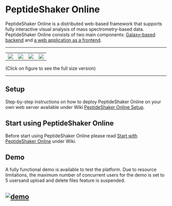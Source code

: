 # PeptideShaker Online

PeptideShaker Online is a distributed web-based framework that supports fully interactive visual analysis of mass spectrometry-based data. PeptideShaker Online consists of two main components:  [Galaxy-based backend](https://github.com/barsnes-group/peptide-shaker-online/wiki/PeptideShaker-Online-Backend) and  [a web application as a frontend](https://github.com/barsnes-group/peptide-shaker-online/wiki/PeptideShaker-Online-front-end).

----

|  |  |  |  |
|:--:|:--:|:--:|:--:|
|[![](https://github.com/barsnes-group/peptide-shaker-online/wiki/images//screen2.png)](https://github.com/barsnes-group/peptide-shaker-online/wiki/images//screen2.png) | [![](https://github.com/barsnes-group/peptide-shaker-online/wiki/images/screen3.png)](https://github.com/barsnes-group/peptide-shaker-online/wiki/images/screen3.png) | [![](https://github.com/barsnes-group/peptide-shaker-online/wiki/images/screen4.png)](https://github.com/barsnes-group/peptide-shaker-online/wiki/images/screen4.png) |[![](https://github.com/barsnes-group/peptide-shaker-online/wiki/images/screen5.png)](https://github.com/barsnes-group/peptide-shaker-online/wiki/images/screen5.png) |

(Click on figure to see the full size version)

----

## Setup
Step-by-step instructions on how to deploy PeptideShaker Online on your own web server available under Wiki [PeptideShaker Online Setup](https://github.com/barsnes-group/peptide-shaker-online/wiki/PeptideShaker-Online-Setup).

## Start using PeptideShaker Online
Before start using  PeptideShaker Online please read [Start with PeptideShaker Online](https://github.com/barsnes-group/peptide-shaker-online/wiki/Start-with-PeptideShaker-Online) under Wiki. 

## Demo
A fully functional demo is available to test the platform.  Due to resource limitations, the maximum number of concurrent users for the demo is set to 5 usersand upload and delete files feature is suspended.

[![demo](https://github.com/barsnes-group/peptide-shaker-online/wiki/images/demo.png)](http://158.39.77.27:8081/webpeptideshaker-1.0-SNAPSHOT/) 
-----
